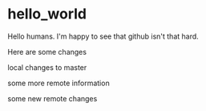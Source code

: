 # hello_world

Hello humans. I'm happy to see that github isn't that hard. 

Here are some changes

local changes to master

some more remote information


some new remote changes
